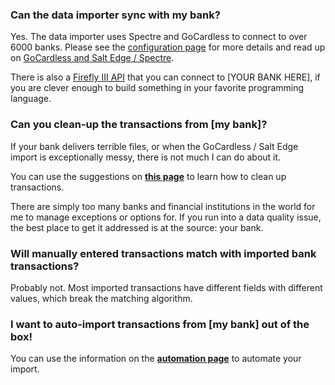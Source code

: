 
### Can the data importer sync with my bank?

Yes. The data importer uses Spectre and GoCardless to connect to over 6000 banks. Please see the [configuration page](../installation/configuration.md) for more details and read up on [GoCardless and Salt Edge / Spectre](spectre-and-nordigen.md).

There is also a [Firefly III API](../../firefly-iii/index.md) that you can connect to \[YOUR BANK HERE\], if you are clever enough to build something in your favorite programming language.

### Can you clean-up the transactions from \[my bank\]?

If your bank delivers terrible files, or when the GoCardless / Salt Edge import is exceptionally messy, there is not much I can do about it.

You can use the suggestions on **[this page](messy-transactions.md)** to learn how to clean up transactions.

There are simply too many banks and financial institutions in the world for me to manage exceptions or options for. If you run into a data quality issue, the best place to get it addressed is at the source: your bank.

### Will manually entered transactions match with imported bank transactions?

Probably not. Most imported transactions have different fields with different values, which break the matching algorithm.

### I want to auto-import transactions from \[my bank\] out of the box!

You can use the information on the **[automation page](../advanced/automation.md)** to automate your import.
